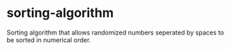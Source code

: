 # sorting-algorithm
 Sorting algorithm that allows randomized numbers seperated by spaces to be sorted in numerical order.
